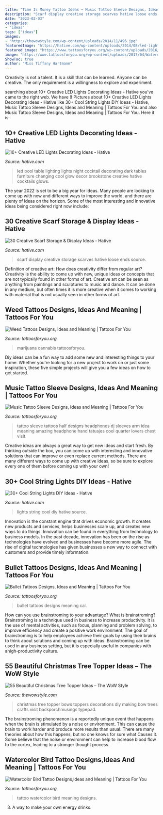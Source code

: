 ```yaml
---
title: "Time Is Money Tattoo Ideas ~ Music Tattoo Sleeve Designs, Ideas And Meaning"
description: "Scarf display creative storage scarves hative loose ends source"
date: "2023-02-03"
categories:
- "ideas"
tags: ["ideas"]
images:
- "http://thewowstyle.com/wp-content/uploads/2014/11/496.jpg"
featuredImage: "https://hative.com/wp-content/uploads/2014/08/led-light-decorating/4-led-lighting-table.jpg"
featured_image: "https://www.tattoosforyou.org/wp-content/uploads/2016/05/Weed-Tattoo-Ideas-768x576.jpg"
image: "https://www.tattoosforyou.org/wp-content/uploads/2017/04/Watercolor-Bird-Tattoo-Images.jpg"
ShowToc: true
author: "Miss Tiffany Hartmann"
---
```



Creativity is not a talent. It is a skill that can be learned. Anyone can be creative. The only requirement is a willingness to explore and experiment.

	

		
searching about 10+ Creative LED Lights Decorating Ideas - Hative you've came to the right web. We have 8 Pictures about 10+ Creative LED Lights Decorating Ideas - Hative like 30+ Cool String Lights DIY Ideas - Hative, Music Tattoo Sleeve Designs, Ideas and Meaning | Tattoos For You and also Music Tattoo Sleeve Designs, Ideas and Meaning | Tattoos For You. Here it is:
		
    
## 10+ Creative LED Lights Decorating Ideas - Hative

<img loading=lazy src="https://hative.com/wp-content/uploads/2014/08/led-light-decorating/4-led-lighting-table.jpg" onerror="this.onerror=null;this.src='https://tse2.mm.bing.net/th?id=OIP.I-XJhwkNDP_rnca-YOQrCQHaHa&amp;pid=15.1';" alt="10+ Creative LED Lights Decorating Ideas - Hative">

_Source: hative.com_

>led pool table lighting lights night cocktail decorating dark tables furniture changing cool glow decor brookstone creative hative cocktails glows. 

	

The year 2022 is set to be a big year for ideas. Many people are looking to come up with new and different ways to improve the world, and there are plenty of ideas on the horizon. Some of the most interesting and innovative ideas being considered right now include: 

    
## 30 Creative Scarf Storage &amp; Display Ideas - Hative

<img loading=lazy src="https://hative.com/wp-content/uploads/2015/03/scarf-storage-ideas/24-creative-scarf-storage-and-display-ideas.jpg" onerror="this.onerror=null;this.src='https://tse3.mm.bing.net/th?id=OIP.UEs2pncKkPUMIUSUzoeuRAHaJ3&amp;pid=15.1';" alt="30 Creative Scarf Storage &amp; Display Ideas - Hative">

_Source: hative.com_

>scarf display creative storage scarves hative loose ends source. 

	

Definition of creative art: How does creativity differ from regular art?
Creativity is the ability to come up with new, unique ideas or concepts that are not typically found in other forms of art. Creative art can be seen as anything from paintings and sculptures to music and dance. It can be done in any medium, but often times it is more creative when it comes to working with material that is not usually seen in other forms of art.

    
## Weed Tattoos Designs, Ideas And Meaning | Tattoos For You

<img loading=lazy src="https://www.tattoosforyou.org/wp-content/uploads/2016/05/Weed-Tattoo-Ideas-768x576.jpg" onerror="this.onerror=null;this.src='https://tse2.mm.bing.net/th?id=OIP.pFh35TYSV7l-Upr5QMvChgHaFj&amp;pid=15.1';" alt="Weed Tattoos Designs, Ideas and Meaning | Tattoos For You">

_Source: tattoosforyou.org_

>marijuana cannabis tattoosforyou. 

	

Diy ideas can be a fun way to add some new and interesting things to your home. Whether you're looking for a new project to work on or just some inspiration, these five simple projects will give you a few ideas on how to get started.

    
## Music Tattoo Sleeve Designs, Ideas And Meaning | Tattoos For You

<img loading=lazy src="https://www.tattoosforyou.org/wp-content/uploads/2017/09/Tattoo-Music-Sleeve.jpg" onerror="this.onerror=null;this.src='https://tse4.mm.bing.net/th?id=OIP.PDRC-UUGq8gxzbcciDBTigHaOl&amp;pid=15.1';" alt="Music Tattoo Sleeve Designs, Ideas and Meaning | Tattoos For You">

_Source: tattoosforyou.org_

>tattoo sleeve tattoos half designs headphones dj sleeves arm idea meaning amazing headphone hand tatuajes cool quarter lovers chest visit. 

	

Creative ideas are always a great way to get new ideas and start fresh. By thinking outside the box, you can come up with interesting and innovative solutions that can improve or even replace current methods. There are many different ways to come up with creative ideas, so be sure to explore every one of them before coming up with your own!

    
## 30+ Cool String Lights DIY Ideas - Hative

<img loading=lazy src="https://hative.com/wp-content/uploads/2015/01/string-lights-diy-ideas/3-string-lights-diy-ideas.jpg" onerror="this.onerror=null;this.src='https://tse3.mm.bing.net/th?id=OIP.H1fqa4ryPSqFtqhvEBjTvgHaLH&amp;pid=15.1';" alt="30+ Cool String Lights DIY Ideas - Hative">

_Source: hative.com_

>lights string cool diy hative source. 

	

Innovation is the constant engine that drives economic growth. It creates new products and services, helps businesses scale up, and creates new ways to do things. Innovation can be found in everything from technology to business models. In the past decade, innovation has been on the rise as technologies have evolved and businesses have become more agile. The rise of digital technologies has given businesses a new way to connect with customers and provide timely information.

    
## Bullet Tattoos Designs, Ideas And Meaning | Tattoos For You

<img loading=lazy src="https://www.tattoosforyou.org/wp-content/uploads/2016/03/Bullet-Tattoos.jpg" onerror="this.onerror=null;this.src='https://tse3.mm.bing.net/th?id=OIP.3vzMz5rmzrLCLaGayYkHzwHaJ4&amp;pid=15.1';" alt="Bullet Tattoos Designs, Ideas and Meaning | Tattoos For You">

_Source: tattoosforyou.org_

>bullet tattoos designs meaning cal. 

	

How can you use brainstroming to your advantage?
What is brainstroming? Brainstroming is a technique used in business to increase productivity. It is the use of mental activities, such as focus, planning and problem solving, to improve efficiency and create a positive work environment. The goal of brainstroming is to help employees achieve their goals by using their brains to think about solutions and coming up with ideas. Brainstroming can be used in any business setting, but it is especially useful in companies with ahigh-productivity culture.

    
## 55 Beautiful Christmas Tree Topper Ideas – The WoW Style

<img loading=lazy src="http://thewowstyle.com/wp-content/uploads/2014/11/496.jpg" onerror="this.onerror=null;this.src='https://tse3.mm.bing.net/th?id=OIP.5KODVwV7quHszCb0XF6DKQHaLH&amp;pid=15.1';" alt="55 Beautiful Christmas Tree Topper Ideas – The WoW Style">

_Source: thewowstyle.com_

>christmas tree topper bows toppers decorations diy making bow trees crafts visit backporchmusings typepad. 

	

The brainstroming phenomenon is a reportedly unique event that happens when the brain is stimulated by a noise or environment. This can cause the brain to work harder and produce more results than usual. There are many theories about how this happens, but no one knows for sure what Causes it. Some believe that the noise or environment can help to increase blood flow to the cortex, leading to a stronger thought process.

    
## Watercolor Bird Tattoo Designs,Ideas And Meaning | Tattoos For You

<img loading=lazy src="https://www.tattoosforyou.org/wp-content/uploads/2017/04/Watercolor-Bird-Tattoo-Images.jpg" onerror="this.onerror=null;this.src='https://tse3.mm.bing.net/th?id=OIP.T0dBrfW-GIO25X-UhvnEpAHaKY&amp;pid=15.1';" alt="Watercolor Bird Tattoo Designs,Ideas and Meaning | Tattoos For You">

_Source: tattoosforyou.org_

>tattoo watercolor bird meaning designs. 

	

3. A way to make your own energy drinks.

